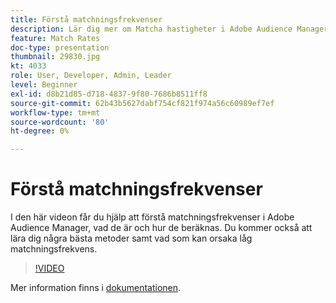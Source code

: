```yaml
---
title: Förstå matchningsfrekvenser
description: Lär dig mer om Matcha hastigheter i Adobe Audience Manager, vad de är och hur de beräknas. Lär dig även om bästa praxis och vad som kan orsaka låg matchningsfrekvens.
feature: Match Rates
doc-type: presentation
thumbnail: 29830.jpg
kt: 4033
role: User, Developer, Admin, Leader
level: Beginner
exl-id: d8b21d85-d718-4837-9f80-7686b8511ff8
source-git-commit: 62b43b5627dabf754cf821f974a56c60989ef7ef
workflow-type: tm+mt
source-wordcount: '80'
ht-degree: 0%

---
```


# Förstå matchningsfrekvenser

I den här videon får du hjälp att förstå matchningsfrekvenser i Adobe Audience Manager, vad de är och hur de beräknas. Du kommer också att lära dig några bästa metoder samt vad som kan orsaka låg matchningsfrekvens.

>[!VIDEO](https://video.tv.adobe.com/v/29830/?quality=12)

Mer information finns i [dokumentationen](https://experienceleague.adobe.com/docs/audience-manager/user-guide/features/addressable-audiences.html?lang=sv-SE).

